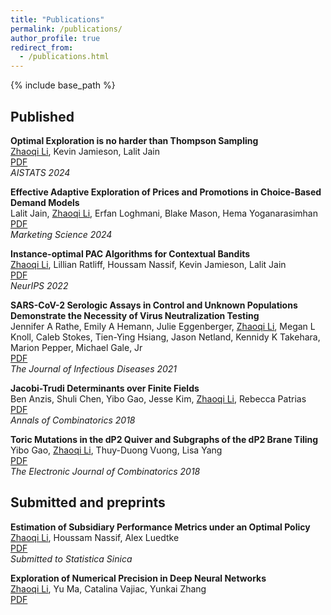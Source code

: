 ```yaml
---
title: "Publications"
permalink: /publications/
author_profile: true
redirect_from:
  - /publications.html
---
```


{% include base_path %}

<!-- Leave two spaces at the end -->

## Published

**Optimal Exploration is no harder than Thompson Sampling**  \
<ins>Zhaoqi Li</ins>, Kevin Jamieson, Lalit Jain  \
[PDF](https://proceedings.mlr.press/v238/li24h/li24h.pdf) &nbsp; \
*AISTATS 2024*

**Effective Adaptive Exploration of Prices and Promotions in Choice-Based Demand Models**  \
Lalit Jain, <ins>Zhaoqi Li</ins>, Erfan Loghmani, Blake Mason, Hema Yoganarasimhan  \
[PDF](https://pubsonline.informs.org/doi/full/10.1287/mksc.2023.0322) &nbsp;  \
*Marketing Science 2024*

**Instance-optimal PAC Algorithms for Contextual Bandits**  \
<ins>Zhaoqi Li</ins>, Lillian Ratliff, Houssam Nassif, Kevin Jamieson, Lalit Jain  \
[PDF](https://arxiv.org/abs/2207.02357) &nbsp;  \
*NeurIPS 2022*

**SARS-CoV-2 Serologic Assays in Control and Unknown Populations Demonstrate the Necessity of Virus Neutralization Testing**  \
Jennifer A Rathe, Emily A Hemann, Julie Eggenberger, <ins>Zhaoqi Li</ins>, Megan L Knoll, Caleb Stokes, Tien-Ying Hsiang, Jason Netland, Kennidy K Takehara, Marion Pepper, Michael Gale, Jr  \
[PDF](https://academic.oup.com/jid/article/223/7/1120/6047577) &nbsp;  \
*The Journal of Infectious Diseases 2021*

**Jacobi-Trudi Determinants over Finite Fields**  \
Ben Anzis, Shuli Chen, Yibo Gao, Jesse Kim, <ins>Zhaoqi Li</ins>, Rebecca Patrias   \
[PDF](https://arxiv.org/pdf/1611.00216.pdf) &nbsp;  \
*Annals of Combinatorics 2018*

**Toric Mutations in the dP2 Quiver and Subgraphs of the dP2 Brane Tiling**  \
Yibo Gao, <ins>Zhaoqi Li</ins>, Thuy-Duong Vuong, Lisa Yang  \
[PDF](https://arxiv.org/pdf/1611.05320.pdf) &nbsp;  \
*The Electronic Journal of Combinatorics 2018*

## Submitted and preprints

**Estimation of Subsidiary Performance Metrics under an Optimal Policy** \
<ins>Zhaoqi Li</ins>, Houssam Nassif, Alex Luedtke \
[PDF](https://arxiv.org/pdf/2401.04265.pdf) &nbsp; \
*Submitted to Statistica Sinica*

**Exploration of Numerical Precision in Deep Neural Networks**  \
<ins>Zhaoqi Li</ins>, Yu Ma, Catalina Vajiac, Yunkai Zhang  \
[PDF](https://arxiv.org/abs/1805.01078) &nbsp;


